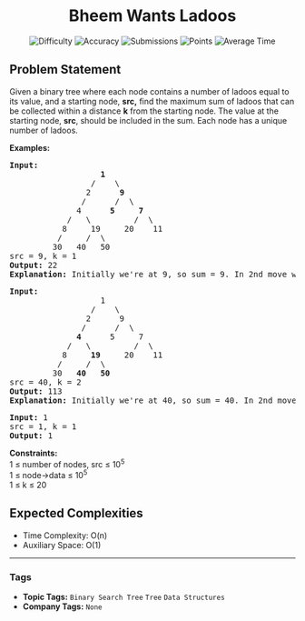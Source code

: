 <h1 align="center">Bheem Wants Ladoos</h1>

<p align="center">
  <img alt="Difficulty" title="Difficulty" src="https://custom-icon-badges.demolab.com/badge/Difficulty: Medium-1F222E?style=for-the-badge&logoColor=white&logo=fire"/>
  <img alt="Accuracy" title="Accuracy" src="https://custom-icon-badges.demolab.com/badge/Accuracy: 65.19%25-1F222E?style=for-the-badge&logoColor=white&logo=target"/>
  <img alt="Submissions" title="Submissions" src="https://custom-icon-badges.demolab.com/badge/Submissions: 20K+-1F222E?style=for-the-badge&logoColor=white&logo=repo"/>
  <img alt="Points" title="Points" src="https://custom-icon-badges.demolab.com/badge/Points: 4-1F222E?style=for-the-badge&logoColor=white&logo=award"/>
  <img alt="Average Time" title="Average Time" src="https://custom-icon-badges.demolab.com/badge/Average%20Time: N/A-1F222E?style=for-the-badge&logoColor=white&logo=clock"/>
</p>

## Problem Statement

Given a binary tree where each node contains a number of ladoos equal to its value, and a starting node, <b>src,</b> find the maximum sum of ladoos that can be collected within a distance <b>k</b> from the starting node. The value at the starting node, <b>src</b>, should be included in the sum. Each node has a unique number of ladoos.

<b>Examples:</b>

<pre><b>Input:</b>
                   <b>1</b>
                 /    \
                2      <b>9</b>
               /      /  \
              4      <b>5</b>     <b>7</b>
            /   \         /  \
           8     19     20    11
          /     /  \
         30   40   50
src = 9, k = 1
<b>Output: </b>22
<b>Explanation: </b>Initially we're at 9, so sum = 9. In 2nd move we went to 5, sum=9+5=14. In 3rd move we went to 7, sum=14+7=21. In 4th move we went to 1, sum=21+1=22. So, within k distance we can get 22 ladoos.  
</pre>

<pre><b>Input:</b>
                   1
                 /    \
                2      9
               /      /  \
              <b>4</b>      5     7
            /   \         /  \
           8     <b>19</b>     20    11
          /     /  \
         30   <b>40</b>   <b>50</b>
src = 40, k = 2
<b>Output: </b>113
<b>Explanation: </b>Initially we're at 40, so sum = 40. In 2nd move we went to 19, sum=40+19=59. In 3rd move we went to 4, sum=59+4=63. In 4th move we went to 50, sum=63+50=113. So, within K distance we can get 113 ladoos.
</pre>

<pre><b>Input: </b>1
src = 1, k = 1
<b>Output: </b>1</pre>

<b>Constraints:</b><br>1 ≤ number of nodes, src ≤ 10<sup>5<br></sup>1 ≤ node->data ≤ 10<sup>5<br></sup>1 ≤ k ≤ 20

## Expected Complexities
- Time Complexity: O(n)
- Auxiliary Space: O(1)

<hr>

### Tags
- **Topic Tags:** `Binary Search Tree` `Tree` `Data Structures`
- **Company Tags:** `None`
